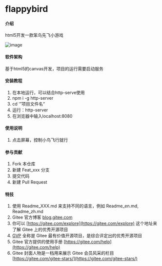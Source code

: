 # flappybird

#### 介绍
html5开发一款笨鸟先飞小游戏

![image](https://gitee.com/chengkaigu/flappybird/blob/master/%E6%88%AA%E5%9B%BE/%E5%BE%AE%E4%BF%A1%E6%88%AA%E5%9B%BE_20201106113229.png)

#### 软件架构
基于html5的canvas开发，项目的运行需要启动服务


#### 安装教程

1.  在本地运行，可以结合http-serve使用
2.  npm i -g http-server
3.  cd ‘”项目文件名“ 
4.  运行：http-server
5.  在浏览器中输入localhost:8080

#### 使用说明

1.  点击屏幕，控制小鸟飞行就行

#### 参与贡献

1.  Fork 本仓库
2.  新建 Feat_xxx 分支
3.  提交代码
4.  新建 Pull Request


#### 特技

1.  使用 Readme\_XXX.md 来支持不同的语言，例如 Readme\_en.md, Readme\_zh.md
2.  Gitee 官方博客 [blog.gitee.com](https://blog.gitee.com)
3.  你可以 [https://gitee.com/explore](https://gitee.com/explore) 这个地址来了解 Gitee 上的优秀开源项目
4.  [GVP](https://gitee.com/gvp) 全称是 Gitee 最有价值开源项目，是综合评定出的优秀开源项目
5.  Gitee 官方提供的使用手册 [https://gitee.com/help](https://gitee.com/help)
6.  Gitee 封面人物是一档用来展示 Gitee 会员风采的栏目 [https://gitee.com/gitee-stars/](https://gitee.com/gitee-stars/)
